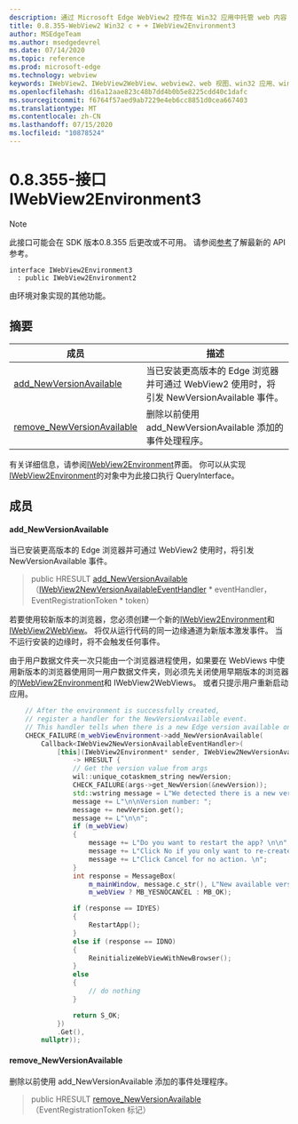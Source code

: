 ```yaml
---
description: 通过 Microsoft Edge WebView2 控件在 Win32 应用中托管 web 内容
title: 0.8.355-WebView2 Win32 c + + IWebView2Environment3
author: MSEdgeTeam
ms.author: msedgedevrel
ms.date: 07/14/2020
ms.topic: reference
ms.prod: microsoft-edge
ms.technology: webview
keywords: IWebView2、IWebView2WebView、webview2、web 视图、win32 应用、win32、edge
ms.openlocfilehash: d16a12aae823c48b7dd4b0b5e8225cdd40c1dafc
ms.sourcegitcommit: f6764f57aed9ab7229e4eb6cc8851d0cea667403
ms.translationtype: MT
ms.contentlocale: zh-CN
ms.lasthandoff: 07/15/2020
ms.locfileid: "10878524"
---
```

# 0.8.355-接口 IWebView2Environment3 

> [!NOTE]
> 此接口可能会在 SDK 版本0.8.355 后更改或不可用。 请参阅[参考](../../../webview2-api-reference.md)了解最新的 API 参考。

```
interface IWebView2Environment3
  : public IWebView2Environment2
```

由环境对象实现的其他功能。

## 摘要

 成员                        | 描述
--------------------------------|---------------------------------------------
[add_NewVersionAvailable](#add_newversionavailable) | 当已安装更高版本的 Edge 浏览器并可通过 WebView2 使用时，将引发 NewVersionAvailable 事件。
[remove_NewVersionAvailable](#remove_newversionavailable) | 删除以前使用 add_NewVersionAvailable 添加的事件处理程序。

有关详细信息，请参阅[IWebView2Environment](IWebView2Environment.md)界面。 你可以从实现[IWebView2Environment](IWebView2Environment.md)的对象中为此接口执行 QueryInterface。

## 成员

#### add_NewVersionAvailable 

当已安装更高版本的 Edge 浏览器并可通过 WebView2 使用时，将引发 NewVersionAvailable 事件。

> public HRESULT [add_NewVersionAvailable](#add_newversionavailable)（[IWebView2NewVersionAvailableEventHandler](IWebView2NewVersionAvailableEventHandler.md) * eventHandler，EventRegistrationToken * token）

若要使用较新版本的浏览器，您必须创建一个新的[IWebView2Environment](IWebView2Environment.md)和[IWebView2WebView](IWebView2WebView.md)。 将仅从运行代码的同一边缘通道为新版本激发事件。 当不运行安装的边缘时，将不会触发任何事件。

由于用户数据文件夹一次只能由一个浏览器进程使用，如果要在 WebViews 中使用新版本的浏览器使用同一用户数据文件夹，则必须先关闭使用早期版本的浏览器的[IWebView2Environment](IWebView2Environment.md)和 IWebView2WebViews。 或者只提示用户重新启动应用。

```cpp
    // After the environment is successfully created,
    // register a handler for the NewVersionAvailable event.
    // This handler tells when there is a new Edge version available on the machine.
    CHECK_FAILURE(m_webViewEnvironment->add_NewVersionAvailable(
        Callback<IWebView2NewVersionAvailableEventHandler>(
            [this](IWebView2Environment* sender, IWebView2NewVersionAvailableEventArgs* args)
                -> HRESULT {
                // Get the version value from args
                wil::unique_cotaskmem_string newVersion;
                CHECK_FAILURE(args->get_NewVersion(&newVersion));
                std::wstring message = L"We detected there is a new version for the browser.";
                message += L"\n\nVersion number: ";
                message += newVersion.get();
                message += L"\n\n";
                if (m_webView)
                {
                    message += L"Do you want to restart the app? \n\n";
                    message += L"Click No if you only want to re-create the webviews. \n";
                    message += L"Click Cancel for no action. \n";
                }
                int response = MessageBox(
                    m_mainWindow, message.c_str(), L"New available version",
                    m_webView ? MB_YESNOCANCEL : MB_OK);

                if (response == IDYES)
                {
                    RestartApp();
                }
                else if (response == IDNO)
                {
                    ReinitializeWebViewWithNewBrowser();
                }
                else
                {
                    // do nothing
                }

                return S_OK;
            })
            .Get(),
        nullptr));
```

#### remove_NewVersionAvailable 

删除以前使用 add_NewVersionAvailable 添加的事件处理程序。

> public HRESULT [remove_NewVersionAvailable](#remove_newversionavailable)（EventRegistrationToken 标记）

